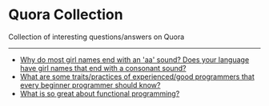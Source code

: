 # Quora Collection
Collection of interesting questions/answers on Quora

---

* [Why do most girl names end with an 'aa' sound? Does your language have girl names that end with a consonant sound?](https://www.quora.com/Why-do-most-girl-names-end-with-an-aa-sound-Does-your-language-have-girl-names-that-end-with-a-consonant-sound/answer/Sandhya-Ramesh)
* [What are some traits/practices of experienced/good programmers that every beginner programmer should know?](https://www.quora.com/What-are-some-traits-practices-of-experienced-good-programmers-that-every-beginner-programmer-should-know/answer/Ken-Mazaika)
* [What is so great about functional programming?](https://www.quora.com/What-is-so-great-about-functional-programming/answer/Joshua-Engel)
